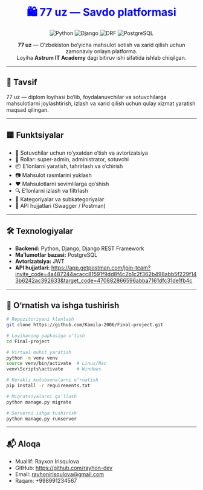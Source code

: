 
<h1 align="center" style="color:blue;">
  🛍️ 77 uz — Savdo platformasi
</h1>

<p align="center">
  <img src="https://img.shields.io/badge/Python-3.12-blue" alt="Python">
  <img src="https://img.shields.io/badge/Django-5.2-blue" alt="Django">
  <img src="https://img.shields.io/badge/DRF-3.16-blue" alt="DRF">
  <img src="https://img.shields.io/badge/PostgreSQL-15-blue" alt="PostgreSQL">
</p>

<p align="center">
  <b>77 uz</b> — O‘zbekiston bo‘yicha mahsulot sotish va xarid qilish uchun zamonaviy onlayn platforma.<br>
  Loyiha <b>Astrum IT Academy</b> dagi bitiruv ishi sifatida ishlab chiqilgan.
</p>

---

## 📘 Tavsif
77 uz — diplom loyihasi bo‘lib, foydalanuvchilar va sotuvchilarga mahsulotlarni joylashtirish, izlash va xarid qilish uchun qulay xizmat yaratish maqsad qilingan.

---

## 🟦 Funktsiyalar
- 👤 Sotuvchilar uchun ro‘yxatdan o‘tish va avtorizatsiya
- 👑 Rollar: super-admin, administrator, sotuvchi
- 📦 E’lonlarni yaratish, tahrirlash va o‘chirish
- 📷 Mahsulot rasmlarini yuklash
- ❤️ Mahsulotlarni sevimlilarga qo‘shish
- 🔍 E’lonlarni izlash va filtrlash
- 📂 Kategoriyalar va subkategoriyalar
- 📜 API hujjatlari (Swagger / Postman)

---

## 🛠️ Texnologiyalar
- **Backend:** Python, Django, Django REST Framework
- **Ma’lumotlar bazasi:** PostgreSQL
- **Avtorizatsiya:** JWT
- **API hujjatlari:** https://app.getpostman.com/join-team?invite_code=4a487244acacc81591f9dd8f4c2b1c2f362b498abb5f229f143b6242ac392633&target_code=470882866596abba7161dfc31de1fb4c

---

## 🚀 O‘rnatish va ishga tushirish
```bash
# Repozitoriyani klonlash
git clone https://github.com/Kamila-2006/Final-project.git

# Loyihaning papkasiga o‘tish
cd Final-project

# Virtual muhit yaratish
python -m venv venv
source venv/bin/activate  # Linux/Mac
venv\Scripts\activate     # Windows

# Kerakli kutubxonalarni o‘rnatish
pip install -r requirements.txt

# Migratsiyalarni qo‘llash
python manage.py migrate

# Serverni ishga tushirish
python manage.py runserver

```

---

## 📬 Aloqa
- Muallif: Rayxon Irisqulova
- GitHub: https://github.com/rayhon-dev
- Email: rayhonirisqulova@gmail.com
- Raqam: +998991234567